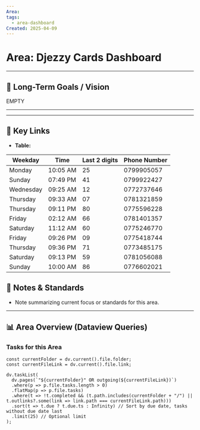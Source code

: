 ```yaml
---
Area: 
tags:
  - area-dashboard
Created: 2025-04-09
---
```


# Area: Djezzy Cards Dashboard

---

## 🎯 Long-Term Goals / Vision

EMPTY

---


---

## 🔗 Key Links

*   **Table:**

| Weekday   | Time     | Last 2 digits | Phone Number |
| --------- | -------- | ------------- | ------------ |
| Monday    | 10:05 AM | 25            | 0799905057   |
| Sunday    | 07:49 PM | 41            | 0799922427   |
| Wednesday | 09:25 AM | 12            | 0772737646   |
| Thursday  | 09:33 AM | 07            | 0781321859   |
| Thursday  | 09:11 PM | 80            | 0775596228   |
| Friday    | 02:12 AM | 66            | 0781401357   |
| Saturday  | 11:12 AM | 60            | 0775246770   |
| Friday    | 09:26 PM | 09            | 0775418744   |
| Thursday  | 09:36 PM | 71            | 0773485175   |
| Saturday  | 09:13 PM | 59            | 0781056088   |
| Sunday    | 10:00 AM | 86            | 0776602021   |


## 📝 Notes & Standards

*   Note summarizing current focus or standards for this area.

---

## 📊 Area Overview (Dataview Queries)

### Tasks for this Area

```dataviewjs
const currentFolder = dv.current().file.folder;
const currentFileLink = dv.current().file.link;

dv.taskList(
  dv.pages(`"${currentFolder}" OR outgoing(${currentFileLink})`)
  .where(p => p.file.tasks.length > 0)
  .flatMap(p => p.file.tasks)
  .where(t => !t.completed && (t.path.includes(currentFolder + "/") || t.outlinks?.some(link => link.path === currentFileLink.path)))
  .sort(t => t.due ? t.due.ts : Infinity) // Sort by due date, tasks without due date last
  .limit(25) // Optional limit
);
